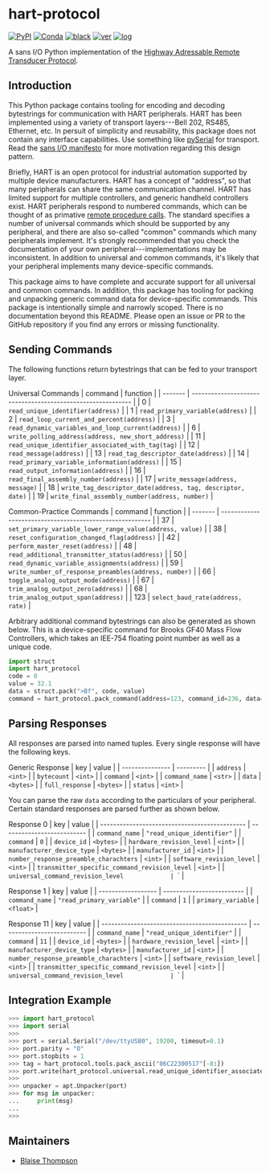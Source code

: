 # hart-protocol

[![PyPI](https://img.shields.io/pypi/v/hart-protocol)](https://pypi.org/project/hart-protocol)
[![Conda](https://img.shields.io/conda/vn/conda-forge/hart-protocol)](https://anaconda.org/conda-forge/hart-protocol)
[![black](https://img.shields.io/badge/code--style-black-black)](https://black.readthedocs.io/)
[![ver](https://img.shields.io/badge/calver-YYYY.M.MICRO-blue)](https://calver.org/)
[![log](https://img.shields.io/badge/change-log-informational)](https://github.com/yaq-project/hart-protocol/-/blob/main/CHANGELOG.md)

A sans I/O Python implementation of the [Highway Adressable Remote Transducer Protocol](https://en.wikipedia.org/wiki/Highway_Addressable_Remote_Transducer_Protocol).

## Introduction

This Python package contains tooling for encoding and decoding bytestrings for communication with HART peripherals.
HART has been implemented using a variety of transport layers---Bell 202, RS485, Ethernet, etc.
In persuit of simplicity and reusability, this package does not contain any interface capabilities.
Use something like [pySerial](https://pyserial.readthedocs.io) for transport.
Read the [sans I/O manifesto](https://sans-io.readthedocs.io/) for more motivation regarding this design pattern.

Briefly, HART is an open protocol for industrial automation supported by multiple device manufacturers.
HART has a concept of "address", so that many peripherals can share the same communication channel.
HART has limited support for multiple controllers, and generic handheld controllers exist.
HART peripherals respond to numbered commands, which can be thought of as primative [remote procedure calls](https://en.wikipedia.org/wiki/Remote_procedure_call).
The standard specifies a number of universal commands which should be supported by any peripheral, and there are also so-called "common" commands which many peripherals implement.
It's strongly recommended that you check the documentation of your own peripheral---implementations may be inconsistent.
In addition to universal and common commands, it's likely that your peripheral implements many device-specific commands.

This package aims to have complete and accurate support for all universal and common commands.
In addition, this package has tooling for packing and unpacking generic command data for device-specific commands.
This package is intentionally simple and narrowly scoped.
There is no documentation beyond this README.
Please open an issue or PR to the GitHub repository if you find any errors or missing functionality.

## Sending Commands

The following functions return bytestrings that can be fed to your transport layer.

Universal Commands
| command | function                                                    |
| ------- | ----------------------------------------------------------- |
| 0       | `read_unique_identifier(address)`                           |
| 1       | `read_primary_variable(address)`                            |
| 2       | `read_loop_current_and_percent(address)`                    |
| 3       | `read_dynamic_variables_and_loop_current(address)`          |
| 6       | `write_polling_address(address, new_short_address)`         |
| 11      | `read_unique_identifier_associated_with_tag(tag)`           |
| 12      | `read_message(address)`                                     |
| 13      | `read_tag_descriptor_date(address)`                         |
| 14      | `read_primary_variable_information(address)`                |
| 15      | `read_output_information(address)`                          |
| 16      | `read_final_assembly_number(address)`                       |
| 17      | `write_message(address, message)`                           |
| 18      | `write_tag_descriptor_date(address, tag, descriptor, date)` |
| 19      | `write_final_assembly_number(address, number)`              |

Common-Practice Commands
| command | function                                                 |
| ------- | -------------------------------------------------------- |
| 37      | `set_primary_variable_lower_range_value(address, value)` |
| 38      | `reset_configuration_changed_flag(address)`              |
| 42      | `perform_master_reset(address)`                          |
| 48      | `read_additional_transmitter_status(address)`            |
| 50      | `read_dynamic_variable_assignments(address)`             |
| 59      | `write_number_of_response_preambles(address, number)`    |
| 66      | `toggle_analog_output_mode(address)`                     |
| 67      | `trim_analog_output_zero(address)`                       |
| 68      | `trim_analog_output_span(address)`                       |
| 123     | `select_baud_rate(address, rate)`                        |

Arbitrary additional command bytestrings can also be generated as shown below.
This is a device-specific command for Brooks GF40 Mass Flow Controllers, which takes an IEE-754 floating point number as well as a unique code.

```python
import struct
import hart_protocol
code = 0
value = 32.1
data = struct.pack(">Bf", code, value)
command = hart_protocol.pack_command(address=123, command_id=236, data=data)
```

## Parsing Responses

All responses are parsed into named tuples.
Every single response will have the following keys.

Generic Response
| key             | value     |
| --------------- | --------- |
| `address`       | `<int>`   |
| `bytecount`     | `<int>`   |
| `command`       | `<int>`   |
| `command_name`  | `<str>`   |
| `data`          | `<bytes>` |
| `full_response` | `<bytes>` |
| `status`        | `<int>`   |

You can parse the raw `data` according to the particulars of your peripheral.
Certain standard responses are parsed further as shown below.

Response 0
| key                                           | value                      |
| --------------------------------------------- | -------------------------- |
| `command_name`                                | `"read_unique_identifier"` |
| `command`                                     | `0`                        |
| `device_id`                                   | `<bytes>`                  |
| `hardware_revision_level`                     | `<int>`                    |
| `manufacturer_device_type`                    | `<bytes>`                  |
| `manufacturer_id`                             | `<int>`                    |
| `number_response_preamble_charachters`        | `<int>`                    |
| `software_revision_level`                     | `<int>`                    |
| `transmitter_specific_command_revision_level` | `<int>`                    |
| `universal_command_revision_level             | `<int>`                    |

Response 1
| key                | value                     |
| ------------------ | ------------------------- |
| `command_name`     | `"read_primary_variable"` |
| `command`          | `1`                       |
| `primary_variable` | `<float>`                 |

Response 11
| key                                           | value                      |
| --------------------------------------------- | -------------------------- |
| `command_name`                                | `"read_unique_identifier"` |
| `command`                                     | `11`                       |
| `device_id`                                   | `<bytes>`                  |
| `hardware_revision_level`                     | `<int>`                    |
| `manufacturer_device_type`                    | `<bytes>`                  |
| `manufacturer_id`                             | `<int>`                    |
| `number_response_preamble_charachters`        | `<int>`                    |
| `software_revision_level`                     | `<int>`                    |
| `transmitter_specific_command_revision_level` | `<int>`                    |
| `universal_command_revision_level             | `<int>`                    |

## Integration Example

```python
>>> import hart_protocol
>>> import serial
>>>
>>> port = serial.Serial("/dev/ttyUSB0", 19200, timeout=0.1)
>>> port.parity = "O"
>>> port.stopbits = 1
>>> tag = hart_protocol.tools.pack_ascii("06C22300517"[-8:])
>>> port.write(hart_protocol.universal.read_unique_identifier_associated_with_tag(tag))
>>>
>>> unpacker = apt.Unpacker(port)
>>> for msg in unpacker:
...     print(msg)
...
>>>
```

## Maintainers

- [Blaise Thompson](https://github.com/untzag)

